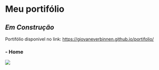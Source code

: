 # Meu portifólio

## *Em Construção*
Portifólio disponivel no link: https://giovaneverbinnen.github.io/portifolio/

### - Home
![](img/sobre.png)
